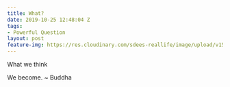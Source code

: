 ```yaml
---
title: What?
date: 2019-10-25 12:48:04 Z
tags:
- Powerful Question
layout: post
feature-img: https://res.cloudinary.com/sdees-reallife/image/upload/v1555658919/sample_feature_img.png
---
```


What we think

<i class="fa fa-child" style="color:plum"></i>

We become. ~ Buddha

